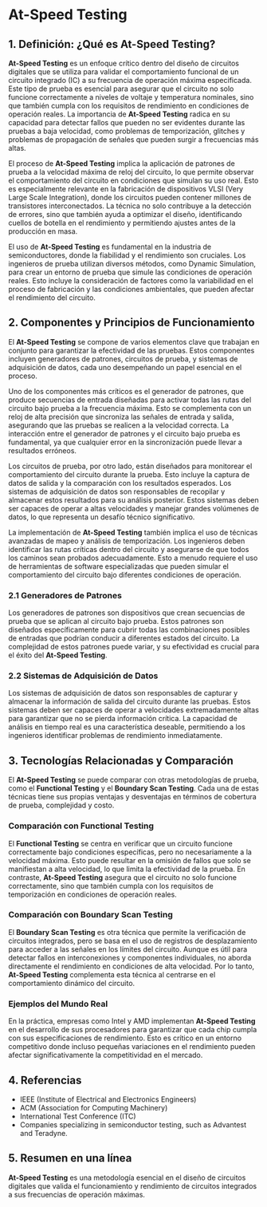 # At-Speed Testing

## 1. Definición: ¿Qué es **At-Speed Testing**?
**At-Speed Testing** es un enfoque crítico dentro del diseño de circuitos digitales que se utiliza para validar el comportamiento funcional de un circuito integrado (IC) a su frecuencia de operación máxima especificada. Este tipo de prueba es esencial para asegurar que el circuito no solo funcione correctamente a niveles de voltaje y temperatura nominales, sino que también cumpla con los requisitos de rendimiento en condiciones de operación reales. La importancia de **At-Speed Testing** radica en su capacidad para detectar fallos que pueden no ser evidentes durante las pruebas a baja velocidad, como problemas de temporización, glitches y problemas de propagación de señales que pueden surgir a frecuencias más altas.

El proceso de **At-Speed Testing** implica la aplicación de patrones de prueba a la velocidad máxima de reloj del circuito, lo que permite observar el comportamiento del circuito en condiciones que simulan su uso real. Esto es especialmente relevante en la fabricación de dispositivos VLSI (Very Large Scale Integration), donde los circuitos pueden contener millones de transistores interconectados. La técnica no solo contribuye a la detección de errores, sino que también ayuda a optimizar el diseño, identificando cuellos de botella en el rendimiento y permitiendo ajustes antes de la producción en masa.

El uso de **At-Speed Testing** es fundamental en la industria de semiconductores, donde la fiabilidad y el rendimiento son cruciales. Los ingenieros de prueba utilizan diversos métodos, como Dynamic Simulation, para crear un entorno de prueba que simule las condiciones de operación reales. Esto incluye la consideración de factores como la variabilidad en el proceso de fabricación y las condiciones ambientales, que pueden afectar el rendimiento del circuito.

## 2. Componentes y Principios de Funcionamiento
El **At-Speed Testing** se compone de varios elementos clave que trabajan en conjunto para garantizar la efectividad de las pruebas. Estos componentes incluyen generadores de patrones, circuitos de prueba, y sistemas de adquisición de datos, cada uno desempeñando un papel esencial en el proceso.

Uno de los componentes más críticos es el generador de patrones, que produce secuencias de entrada diseñadas para activar todas las rutas del circuito bajo prueba a la frecuencia máxima. Esto se complementa con un reloj de alta precisión que sincroniza las señales de entrada y salida, asegurando que las pruebas se realicen a la velocidad correcta. La interacción entre el generador de patrones y el circuito bajo prueba es fundamental, ya que cualquier error en la sincronización puede llevar a resultados erróneos.

Los circuitos de prueba, por otro lado, están diseñados para monitorear el comportamiento del circuito durante la prueba. Esto incluye la captura de datos de salida y la comparación con los resultados esperados. Los sistemas de adquisición de datos son responsables de recopilar y almacenar estos resultados para su análisis posterior. Estos sistemas deben ser capaces de operar a altas velocidades y manejar grandes volúmenes de datos, lo que representa un desafío técnico significativo.

La implementación de **At-Speed Testing** también implica el uso de técnicas avanzadas de mapeo y análisis de temporización. Los ingenieros deben identificar las rutas críticas dentro del circuito y asegurarse de que todos los caminos sean probados adecuadamente. Esto a menudo requiere el uso de herramientas de software especializadas que pueden simular el comportamiento del circuito bajo diferentes condiciones de operación.

### 2.1 Generadores de Patrones
Los generadores de patrones son dispositivos que crean secuencias de prueba que se aplican al circuito bajo prueba. Estos patrones son diseñados específicamente para cubrir todas las combinaciones posibles de entradas que podrían conducir a diferentes estados del circuito. La complejidad de estos patrones puede variar, y su efectividad es crucial para el éxito del **At-Speed Testing**.

### 2.2 Sistemas de Adquisición de Datos
Los sistemas de adquisición de datos son responsables de capturar y almacenar la información de salida del circuito durante las pruebas. Estos sistemas deben ser capaces de operar a velocidades extremadamente altas para garantizar que no se pierda información crítica. La capacidad de análisis en tiempo real es una característica deseable, permitiendo a los ingenieros identificar problemas de rendimiento inmediatamente.

## 3. Tecnologías Relacionadas y Comparación
El **At-Speed Testing** se puede comparar con otras metodologías de prueba, como el **Functional Testing** y el **Boundary Scan Testing**. Cada una de estas técnicas tiene sus propias ventajas y desventajas en términos de cobertura de prueba, complejidad y costo.

### Comparación con Functional Testing
El **Functional Testing** se centra en verificar que un circuito funcione correctamente bajo condiciones específicas, pero no necesariamente a la velocidad máxima. Esto puede resultar en la omisión de fallos que solo se manifiestan a alta velocidad, lo que limita la efectividad de la prueba. En contraste, **At-Speed Testing** asegura que el circuito no solo funcione correctamente, sino que también cumpla con los requisitos de temporización en condiciones de operación reales.

### Comparación con Boundary Scan Testing
El **Boundary Scan Testing** es otra técnica que permite la verificación de circuitos integrados, pero se basa en el uso de registros de desplazamiento para acceder a las señales en los límites del circuito. Aunque es útil para detectar fallos en interconexiones y componentes individuales, no aborda directamente el rendimiento en condiciones de alta velocidad. Por lo tanto, **At-Speed Testing** complementa esta técnica al centrarse en el comportamiento dinámico del circuito.

### Ejemplos del Mundo Real
En la práctica, empresas como Intel y AMD implementan **At-Speed Testing** en el desarrollo de sus procesadores para garantizar que cada chip cumpla con sus especificaciones de rendimiento. Esto es crítico en un entorno competitivo donde incluso pequeñas variaciones en el rendimiento pueden afectar significativamente la competitividad en el mercado.

## 4. Referencias
- IEEE (Institute of Electrical and Electronics Engineers)
- ACM (Association for Computing Machinery)
- International Test Conference (ITC)
- Companies specializing in semiconductor testing, such as Advantest and Teradyne.

## 5. Resumen en una línea
**At-Speed Testing** es una metodología esencial en el diseño de circuitos digitales que valida el funcionamiento y rendimiento de circuitos integrados a sus frecuencias de operación máximas.
